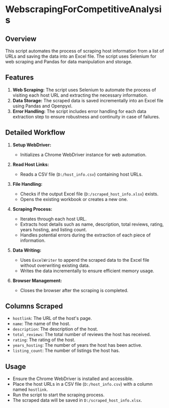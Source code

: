 # WebscrapingForCompetitiveAnalysis


## Overview

This script automates the process of scraping host information from a list of URLs and saving the data into an Excel file. The script uses Selenium for web scraping and Pandas for data manipulation and storage.

## Features

1. **Web Scraping:** The script uses Selenium to automate the process of visiting each host URL and extracting the necessary information.
2. **Data Storage:** The scraped data is saved incrementally into an Excel file using Pandas and Openpyxl.
3. **Error Handling:** The script includes error handling for each data extraction step to ensure robustness and continuity in case of failures.

## Detailed Workflow

1. **Setup WebDriver:**
    - Initializes a Chrome WebDriver instance for web automation.

2. **Read Host Links:**
    - Reads a CSV file (`D:/host_info.csv`) containing host URLs.

3. **File Handling:**
    - Checks if the output Excel file (`D:/scraped_host_info.xlsx`) exists.
    - Opens the existing workbook or creates a new one.

4. **Scraping Process:**
    - Iterates through each host URL.
    - Extracts host details such as name, description, total reviews, rating, years hosting, and listing count.
    - Handles potential errors during the extraction of each piece of information.

5. **Data Writing:**
    - Uses `ExcelWriter` to append the scraped data to the Excel file without overwriting existing data.
    - Writes the data incrementally to ensure efficient memory usage.

6. **Browser Management:**
    - Closes the browser after the scraping is completed.

## Columns Scraped

- `hostlink`: The URL of the host's page.
- `name`: The name of the host.
- `description`: The description of the host.
- `total_reviews`: The total number of reviews the host has received.
- `rating`: The rating of the host.
- `years_hosting`: The number of years the host has been active.
- `listing_count`: The number of listings the host has.

## Usage

- Ensure the Chrome WebDriver is installed and accessible.
- Place the host URLs in a CSV file (`D:/host_info.csv`) with a column named `hostlink`.
- Run the script to start the scraping process.
- The scraped data will be saved in `D:/scraped_host_info.xlsx`.
